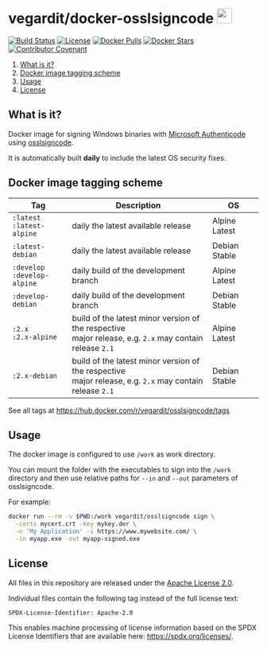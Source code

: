 # vegardit/docker-osslsigncode <a href="https://github.com/vegardit/docker-osslsigncode/" title="GitHub Repo"><img height="30" src="https://raw.githubusercontent.com/simple-icons/simple-icons/develop/icons/github.svg?sanitize=true"></a>

[![Build Status](https://github.com/vegardit/docker-osslsigncode/workflows/Build/badge.svg "GitHub Actions")](https://github.com/vegardit/docker-osslsigncode/actions?query=workflow%3ABuild)
[![License](https://img.shields.io/github/license/vegardit/docker-osslsigncode.svg?label=license)](#license)
[![Docker Pulls](https://img.shields.io/docker/pulls/vegardit/osslsigncode.svg)](https://hub.docker.com/r/vegardit/osslsigncode)
[![Docker Stars](https://img.shields.io/docker/stars/vegardit/osslsigncode.svg)](https://hub.docker.com/r/vegardit/osslsigncode)
[![Contributor Covenant](https://img.shields.io/badge/Contributor%20Covenant-v2.0%20adopted-ff69b4.svg)](CODE_OF_CONDUCT.md)

1. [What is it?](#what-is-it)
1. [Docker image tagging scheme](#tags)
1. [Usage](#usage)
1. [License](#license)


## <a name="what-is-it"></a>What is it?

Docker image for signing Windows binaries with [Microsoft Authenticode](https://docs.microsoft.com/en-us/windows-hardware/drivers/install/authenticode) using [osslsigncode](https://github.com/mtrojnar/osslsigncode).

It is automatically built **daily** to include the latest OS security fixes.


## <a name="tags"></a>Docker image tagging scheme

|Tag|Description|OS
|-|-|-
|`:latest` <br> `:latest-alpine` | daily the latest available release | Alpine Latest
|`:latest-debian` | daily the latest available release | Debian Stable
|`:develop` <br> `:develop-alpine` | daily build of the development branch | Alpine Latest
|`:develop-debian` | daily build of the development branch | Debian Stable
|`:2.x` <br> `:2.x-alpine` | build of the latest minor version of the respective <br> major release, e.g. `2.x` may contain release `2.1` | Alpine Latest
|`:2.x-debian` | build of the latest minor version of the respective <br> major release, e.g. `2.x` may contain release `2.1` | Debian Stable

See all tags at https://hub.docker.com/r/vegardit/osslsigncode/tags


## <a name="usage"></a>Usage

The docker image is configured to use `/work` as work directory.

You can mount the folder with the executables to sign into the `/work` directory and then use relative paths
for `--in` and `--out` parameters of osslsigncode.

For example:
```bash
docker run --rm -v $PWD:/work vegardit/osslsigncode sign \
  -certs mycert.crt -key mykey.der \
  -n 'My Application' -i https://www.mywebsite.com/ \
  -in myapp.exe -out myapp-signed.exe
```


## <a name="license"></a>License

All files in this repository are released under the [Apache License 2.0](LICENSE.txt).

Individual files contain the following tag instead of the full license text:
```
SPDX-License-Identifier: Apache-2.0
```

This enables machine processing of license information based on the SPDX License Identifiers that are available here: https://spdx.org/licenses/.

